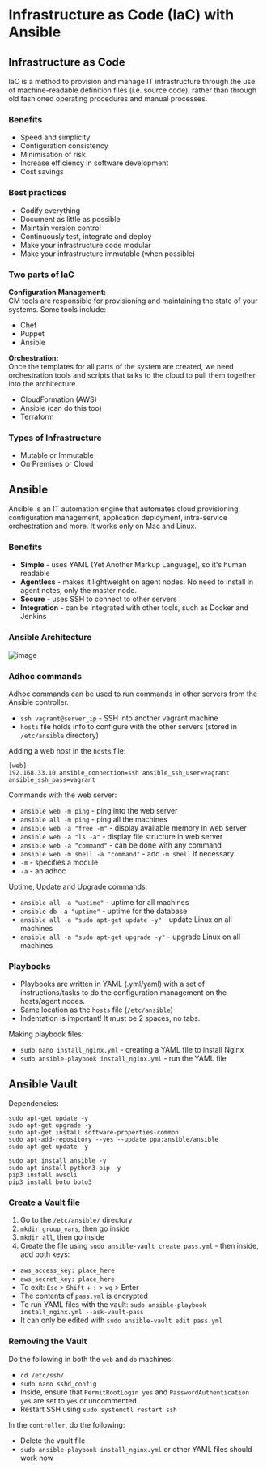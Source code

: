 # Infrastructure as Code (IaC) with Ansible
## Infrastructure as Code
IaC is a method to provision and manage IT infrastructure through the use of machine-readable definition files (i.e. source code), rather than through old fashioned operating procedures and manual processes.

### Benefits
* Speed and simplicity
* Configuration consistency
* Minimisation of risk
* Increase efficiency in software development
* Cost savings

### Best practices
* Codify everything
* Document as little as possible
* Maintain version control
* Continuously test, integrate and deploy
* Make your infrastructure code modular
* Make your infrastructure immutable (when possible)

### Two parts of IaC
**Configuration Management:**<br />
CM tools are responsible for provisioning and maintaining the state of your systems. Some tools include:
* Chef
* Puppet
* Ansible

**Orchestration:**<br />
Once the templates for all parts of the system are created, we need orchestration tools and scripts that talks to the cloud to pull them together into the architecture.
* CloudFormation (AWS)
* Ansible (can do this too)
* Terraform

### Types of Infrastructure
* Mutable or Immutable
* On Premises or Cloud

## Ansible
Ansible is an IT automation engine that automates cloud provisioning, configuration management, application deployment, intra-service orchestration and more. It works only on Mac and Linux.

### Benefits
* **Simple** - uses YAML (Yet Another Markup Language), so it's human readable
* **Agentless** - makes it lightweight on agent nodes. No need to install in agent notes, only the master node.
* **Secure** - uses SSH to connect to other servers
* **Integration** - can be integrated with other tools, such as Docker and Jenkins

### Ansible Architecture
![image](https://user-images.githubusercontent.com/44005332/117135325-b0f1b280-ad9e-11eb-913d-b0bd08c951fa.png)

### Adhoc commands
Adhoc commands can be used to run commands in other servers from the Ansible controller.

* `ssh vagrant@server_ip` - SSH into another vagrant machine
* `hosts` file holds info to configure with the other servers (stored in `/etc/ansible` directory)

Adding a web host in the `hosts` file:
```
[web]
192.168.33.10 ansible_connection=ssh ansible_ssh_user=vagrant ansible_ssh_pass=vagrant
```

Commands with the web server:
* `ansible web -m ping` - ping into the web server
* `ansible all -m ping` - ping all the machines
* `ansible web -a "free -m"` - display available memory in web server
* `ansible web -a "ls -a"` - display file structure in web server
* `ansible web -a "command"` - can be done with any command
* `ansible web -m shell -a "command"` - add `-m shell` if necessary
* `-m` - specifies a module
* `-a` - an adhoc

Uptime, Update and Upgrade commands:
* `ansible all -a "uptime"` - uptime for all machines
* `ansible db -a "uptime"` - uptime for the database
* `ansible all -a "sudo apt-get update -y"` - update Linux on all machines
* `ansible all -a "sudo apt-get upgrade -y"` - upgrade Linux on all machines

### Playbooks
* Playbooks are written in YAML (.yml/yaml) with a set of instructions/tasks to do the configuration management on the hosts/agent nodes.
* Same location as the `hosts` file (`/etc/ansible`)
* Indentation is important! It must be 2 spaces, no tabs.

Making playbook files:
* `sudo nano install_nginx.yml` - creating a YAML file to install Nginx
* `sudo ansible-playbook install_nginx.yml` - run the YAML file

## Ansible Vault
Dependencies:
```
sudo apt-get update -y
sudo apt-get upgrade -y
sudo apt-get install software-properties-common
sudo apt-add-repository --yes --update ppa:ansible/ansible
sudo apt-get update -y

sudo apt install ansible -y
sudo apt install python3-pip -y
pip3 install awscli
pip3 install boto boto3
```

### Create a Vault file
1. Go to the `/etc/ansible/` directory
2. `mkdir group_vars`, then go inside
3. `mkdir all`, then go inside
4. Create the file using `sudo ansible-vault create pass.yml` - then inside, add both keys:
  * `aws_access_key: place_here`
  * `aws_secret_key: place_here`
  * To exit: `Esc` > `Shift` + `:` > `wq` > Enter
* The contents of `pass.yml` is encrypted
* To run YAML files with the vault: `sudo ansible-playbook install_nginx.yml --ask-vault-pass`
* It can only be edited with `sudo ansible-vault edit pass.yml`

### Removing the Vault
Do the following in both the `web` and `db` machines:
* `cd /etc/ssh/`
* `sudo nano sshd_config`
* Inside, ensure that `PermitRootLogin yes` and `PasswordAuthentication yes` are set to `yes` or uncommented.
* Restart SSH using `sudo systemctl restart ssh`

In the `controller`, do the following:
* Delete the vault file
* `sudo ansible-playbook install_nginx.yml` or other YAML files should work now
